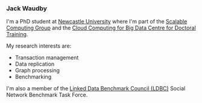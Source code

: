 ### Jack Waudby

I'm a PhD student at [Newcastle University](https://www.ncl.ac.uk) where I'm part of the [Scalable Computing Group](https://www.ncl.ac.uk/computing/research/groups/scalable/#about) and the [Cloud Computing for Big Data Centre for Doctoral Training](https://www.ncl.ac.uk/bigdata/). 

My research interests are:
+ Transaction management 
+ Data replication
+ Graph processing
+ Benchmarking

I'm also a member of the [Linked Data Benchmark Council (LDBC)](http://ldbcouncil.org/) Social Network Benchmark Task Force.






